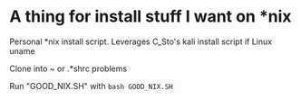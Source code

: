 # A thing for install stuff I want on *nix

Personal *nix install script.
Leverages C_Sto's kali install script if Linux uname

Clone into ~ or .*shrc problems

Run "GOOD_NIX.SH" with `bash GOOD_NIX.SH`

